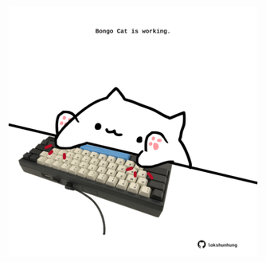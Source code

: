 <!-- built at 13/08/2025, 13:11:43 UTC -->
<p align="center">
  <img width="500" height="500" src="./ReadmeImage.svg">
</p>

